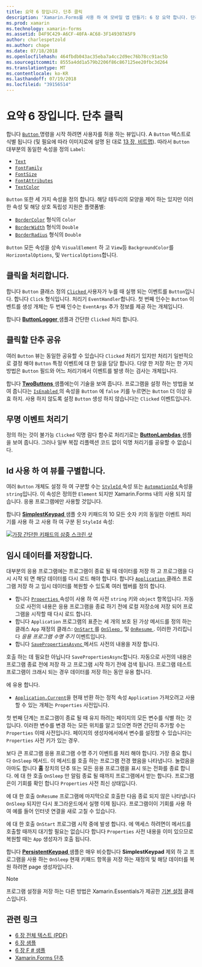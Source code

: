```yaml
---
title: 요약 6 장입니다. 단추 클릭
description: 'Xamarin.Forms를 사용 하 여 모바일 앱 만들기: 6 장 요약 합니다. 단추 클릭'
ms.prod: xamarin
ms.technology: xamarin-forms
ms.assetid: D4F9C429-A6CF-40FA-AC68-3F149307A5F9
author: charlespetzold
ms.author: chape
ms.date: 07/18/2018
ms.openlocfilehash: 464fbdb043ac35eba7a4cc2d9ec76b78cc91ac5b
ms.sourcegitcommit: 8555a4dd1a579b2206f86c867125ee20fbc3d264
ms.translationtype: MT
ms.contentlocale: ko-KR
ms.lasthandoff: 07/19/2018
ms.locfileid: "39156514"
---
```

# <a name="summary-of-chapter-6-button-clicks"></a>요약 6 장입니다. 단추 클릭

합니다 [ `Button` ](xref:Xamarin.Forms.Button) 명령을 시작 하려면 사용자를 허용 하는 뷰입니다. A `Button` 텍스트로 식별 됩니다 (및 필요에 따라 이미지로에 설명 된 대로 [13 장, 비트맵](chapter13.md)). 따라서 `Button` 대부분의 동일한 속성을 정의 `Label`:

- [`Text`](xref:Xamarin.Forms.Button.Text)
- [`FontFamily`](xref:Xamarin.Forms.Button.FontFamily)
- [`FontSize`](xref:Xamarin.Forms.Button.FontSize)
- [`FontAttributes`](xref:Xamarin.Forms.Button.FontAttributes)
- [`TextColor`](xref:Xamarin.Forms.Button.TextColor)

`Button` 또한 세 가지 속성을 정의 합니다. 해당 테두리의 모양을 제어 하는 있지만 이러한 속성 및 해당 상호 독립성 지원은 플랫폼별:

- [`BorderColor`](xref:Xamarin.Forms.Button.BorderColor) 형식의 `Color`
- [`BorderWidth`](xref:Xamarin.Forms.Button.BorderWidth) 형식의 `Double`
- [`BorderRadius`](xref:Xamarin.Forms.Button.BorderRadius) 형식의 `Double`

`Button` 모든 속성을 상속 `VisualElement` 하 고 `View`등 `BackgroundColor`를 `HorizontalOptions`, 및 `VerticalOptions`합니다.

## <a name="processing-the-click"></a>클릭을 처리합니다.

합니다 `Button` 클래스 정의 [ `Clicked` ](xref:Xamarin.Forms.Button.Clicked) 사용자가 누를 때 실행 되는 이벤트를 `Button`입니다. 합니다 `Click` 형식입니다. 처리기 `EventHandler`합니다. 첫 번째 인수는 `Button` 이벤트를 생성 개체는 두 번째 인수는 `EventArgs` 추가 정보를 제공 하는 개체입니다.

합니다 [ **ButtonLogger** ](https://github.com/xamarin/xamarin-forms-book-samples/tree/master/Chapter06/ButtonLogger) 샘플과 간단한 `Clicked` 처리 합니다.

## <a name="sharing-button-clicks"></a>클릭할 단추 공유

여러 `Button` 뷰는 동일한 공유할 수 있습니다 `Clicked` 처리기 있지만 처리기 일반적으로 결정 해야 `Button` 특정 이벤트에 대 한 일을 담당 합니다. 다양 한 저장 하는 한 가지 방법은 `Button` 필드와 어느 처리기에서 이벤트를 발생 하는 검사는 개체입니다.

합니다 [ **TwoButtons** ](https://github.com/xamarin/xamarin-forms-book-samples/tree/master/Chapter06/TwoButtons) 샘플에는이 기술을 보여 줍니다. 프로그램을 설정 하는 방법을 보여 줍니다는 [ `IsEnabled` ](xref:Xamarin.Forms.VisualElement.IsEnabled) 의 속성을 `Button` 에 `false` 키를 누르면는 `Button` 더 이상 유효 하지. 사용 하지 않도록 설정 `Button` 생성 하지 않습니다는 `Clicked` 이벤트입니다.

## <a name="anonymous-event-handlers"></a>무명 이벤트 처리기

정의 하는 것이 불가능 `Clicked` 익명 람다 함수로 처리기로는 [ **ButtonLambdas** ](https://github.com/xamarin/xamarin-forms-book-samples/tree/master/Chapter06/ButtonLambdas) 샘플을 보여 줍니다. 그러나 일부 복잡 리플렉션 코드 없이 익명 처리기를 공유할 수 없습니다.

## <a name="distinguishing-views-with-ids"></a>Id 사용 하 여 뷰를 구별합니다.

여러 `Button` 개체도 설정 하 여 구분할 수는 [ `StyleId` ](xref:Xamarin.Forms.Element.StyleId) 속성 또는 [ `AutomationId` ](xref:Xamarin.Forms.Element.AutomationId) 속성을 `string`입니다. 이 속성은 정의한 `Element` 되지만 Xamarin.Forms 내의 사용 되지 않습니다. 응용 프로그램에만 사용할 것입니다.

합니다 [ **SimplestKeypad** ](https://github.com/xamarin/xamarin-forms-book-samples/tree/master/Chapter06/SimplestKeypad) 샘플 숫자 키패드의 10 모든 숫자 키의 동일한 이벤트 처리기를 사용 하 고 사용 하 여 구분 된 `StyleId` 속성:

[![가장 간단한 키패드의 삼중 스크린 샷](images/ch06fg04-small.png "계산기")](images/ch06fg04-large.png#lightbox "계산기")

## <a name="saving-transient-data"></a>임시 데이터를 저장합니다.

대부분의 응용 프로그램에는 프로그램이 종료 될 때 데이터를 저장 하 고 프로그램을 다시 시작 되 면 해당 데이터를 다시 로드 해야 합니다. 합니다 [ `Application` ](xref:Xamarin.Forms.Application) 클래스 프로그램 저장 하 고 임시 데이터를 복원할 수 있도록 여러 멤버를 정의 합니다.

- 합니다 [ `Properties` ](xref:Xamarin.Forms.Application.Properties) 속성이 사용 하 여 사전 `string` 키와 `object` 항목입니다. 자동으로 사전의 내용은 응용 프로그램을 종료 하기 전에 로컬 저장소에 저장 되어 프로그램을 시작할 때 다시 로드 합니다.
- 합니다 `Application` 프로그램의 표준는 세 개의 보호 된 가상 메서드를 정의 하는 클래스 `App` 재정의 클래스: [ `OnStart` ](xref:Xamarin.Forms.Application.OnStart)를 [ `OnSleep` ](xref:Xamarin.Forms.Application.OnSleep), 및 [ `OnResume` ](xref:Xamarin.Forms.Application.OnResume). 이러한 가리킵니다 *응용 프로그램 수명 주기* 이벤트입니다.
- 합니다 [ `SavePropertiesAsync` ](xref:Xamarin.Forms.Application.SavePropertiesAsync) 메서드 사전의 내용을 저장 합니다.

호출 하는 데 필요한 아닙니다 `SavePropertiesAsync`합니다. 자동으로 사전의 내용은 프로그램 종료 전에 저장 하 고 프로그램 시작 하기 전에 검색 됩니다. 프로그램 테스트 프로그램이 크래시 되는 경우 데이터를 저장 하는 동안 유용 합니다.

에 유용 합니다.

- [`Application.Current`](xref:Xamarin.Forms.Application.Current)을 현재 반환 하는 정적 속성 `Application` 가져오려고 사용할 수 있는 개체는 `Properties` 사전입니다.

첫 번째 단계는 프로그램이 종료 될 때 유지 하려는 페이지의 모든 변수를 식별 하는 것입니다. 이러한 변수를 변경 하는 모든 위치를 알고 있으면 하면 간단히 추가할 수는 `Properties` 이때 사전입니다. 페이지의 생성자에서에서 변수를 설정할 수 있습니다는 `Properties` 사전 키가 있는 경우.

보다 큰 프로그램 응용 프로그램 수명 주기 이벤트를 처리 해야 합니다. 가장 중요 합니다 `OnSleep` 메서드. 이 메서드를 호출 하는 프로그램 전경 했음을 나타냅니다. 눌렀음을 아마도 합니다 **홈** 장치의 단추 또는 모든 응용 프로그램을 표시 또는 전화를 종료 합니다. 에 대 한 호출 `OnSleep` 만 알림 종료 될 때까지 프로그램에서 받는 합니다. 프로그램은이 기회를 확인 합니다 `Properties` 사전 최신 상태입니다.

에 대 한 호출 `OnResume` 프로그램에 마지막으로 호출한 다음 종료 되지 않은 나타냅니다 `OnSleep` 되지만 다시 포그라운드에서 실행 이제 됩니다. 프로그램이이 기회를 사용 하 여 예를 들어 인터넷 연결을 새로 고칠 수 있습니다.

에 대 한 호출 `OnStart` 프로그램 시작 중에 발생 합니다. 에 액세스 하려면이 메서드를 호출할 때까지 대기할 필요는 없습니다 합니다 `Properties` 사전 내용을 이미 있으므로 복원할 때는 `App` 생성자가 호출 됩니다.

합니다 [ **PersistentKeypad** ](https://github.com/xamarin/xamarin-forms-book-samples/tree/master/Chapter06/PersistentKeypad) 샘플은 매우 비슷합니다 **SimplestKeypad** 제외 하 고 프로그램을 사용 하는 `OnSleep` 현재 키패드 항목을 저장 하는 재정의 및 해당 데이터를 복원 하려면 page 생성자입니다.

> [!NOTE]
> 프로그램 설정을 저장 하는 다른 방법은 Xamarin.Essentials가 제공한 [기본 설정](~/essentials/preferences.md) 클래스입니다.

## <a name="related-links"></a>관련 링크

- [6 장 전체 텍스트 (PDF)](https://download.xamarin.com/developer/xamarin-forms-book/XamarinFormsBook-Ch06-Apr2016.pdf)
- [6 장 샘플](https://github.com/xamarin/xamarin-forms-book-samples/tree/master/Chapter06)
- [6 장 F # 샘플](https://github.com/xamarin/xamarin-forms-book-samples/tree/master/Chapter06/FS)
- [Xamarin.Forms 단추](~/xamarin-forms/user-interface/button.md)
